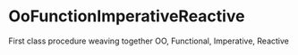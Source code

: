 # OoFunctionImperativeReactive
First class procedure weaving together OO, Functional, Imperative, Reactive
